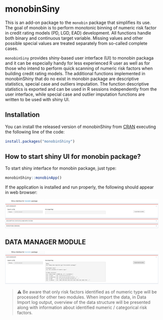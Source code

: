 # monobinSiny
This is an add-on package to the ```monobin``` package that simplifies its use. The goal of monobin is to perform monotonic binning of numeric risk factor in credit 
rating models (PD, LGD, EAD) development. All functions handle both binary and continuous target variable. Missing values and other possible special values are treated 
separately from so-called complete cases.

```monobinSiny``` provides shiny-based user interface (UI) to monobin packaga and it can be especially handy for less experienced R user as well as for those who intend to 
perform quick scanning of numeric risk factors when building credit rating models. The additional functions implemented in monobinShiny that do no exist in monobin package are
descriptive statistics, special case and outliers imputation. The function descriptive statistics is exported and can be used in R sessions independently from the user 
interface, while special case and outlier imputation functions are written to be used with shiny UI.



## Installation

You can install the released version of monobinShiny from [CRAN](https://CRAN.R-project.org) executing the following line of the code:

``` r
install.packages("monobinShiny")
```

## How to start shiny UI for monobin package?

To start shiny interface for monobin package, just type:

``` r
monobinShiny::monobinApp()
```
If the application is installed and run properly, the following should appear in web browser:

![plot](./pics/pic00.png)

## DATA MANAGER MODULE
![plot](./pics/pic01.png)

> :warning: Be aware that only risk factors identified as of numeric type will be processed for other two modules. When import the data, in Data Import log output, overview of the data structure will be presented along with information about identified numeric / categorical risk factors.
